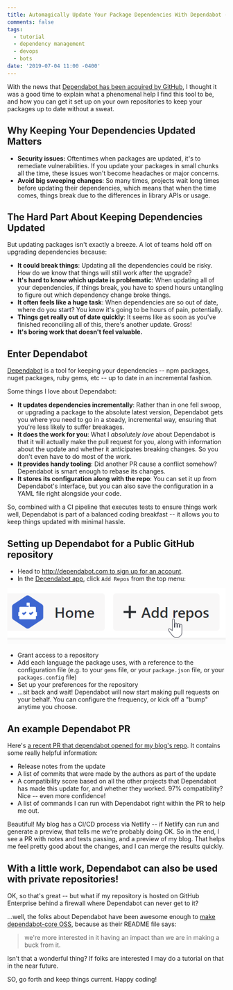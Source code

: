 ```yaml
---
title: Automagically Update Your Package Dependencies With Dependabot -- For Free!
comments: false
tags:
  - tutorial
  - dependency management
  - devops
  - bots
date: '2019-07-04 11:00 -0400'
---
```

With the news that [Dependabot has been acquired by GitHub](https://dependabot.com/blog/hello-github/), I thought it was a good time to explain what a phenomenal help I find this tool to be, and how you can get it set up on your own repositories to keep your packages up to date without a sweat.

## Why Keeping Your Dependencies Updated Matters

* **Security issues:** Oftentimes when packages are updated, it's to remediate vulnerabilities. If you update your packages in small chunks all the time, these issues won't become headaches or major concerns.
* **Avoid big sweeping changes**: So many times, projects wait long times before updating their dependencies, which means that when the time comes, things break due to the differences in library APIs or usage.

## The Hard Part About Keeping Dependencies Updated

But updating packages isn't exactly a breeze. A lot of teams hold off on upgrading dependencies because:

* **It could break things**: Updating all the dependencies could be risky. How do we know that things will still work after the upgrade?
* **It's hard to know which update is problematic**: When updating all of your dependencies, if things break, you have to spend hours untangling to figure out which dependency change broke things.
* **It often feels like a huge task**: When dependencies are so out of date, where do you start? You know it's going to be hours of pain, potentially.
* **Things get really out of date quickly**: It seems like as soon as you've finished reconciling all of this, there's another update. Gross!
* **It's boring work that doesn't feel valuable.**

## Enter Dependabot

[Dependabot](https://dependabot.com) is a tool for keeping your dependencies -- npm packages, nuget packages, ruby gems, etc -- up to date in an incremental fashion.

Some things I love about Dependabot:

* **It updates dependencies incrementally**: Rather than in one fell swoop, or upgrading a package to the absolute latest version, Dependabot gets you where you need to go in a steady, incremental way, ensuring that you're less likely to suffer breakages.
* **It does the work for you**: What I _absolutely love_ about Dependabot is that it will actually make the pull request for you, along with information about the update and whether it anticipates breaking changes. So you don't even have to do most of the work.  
* **It provides handy tooling**: Did another PR cause a conflict somehow? Dependabot is smart enough to rebase its changes.
* **It stores its configuration along with the repo**: You can set it up from Dependabot's interface, but you can also save the configuration in a YAML file right alongside your code.

So, combined with a CI pipeline that executes tests to ensure things work well, Dependabot is part of a balanced coding breakfast -- it allows you to keep things updated with minimal hassle.

## Setting up Dependabot for a Public GitHub repository

* Head to [http://dependabot.com to sign up for an account](http://dependabot.com).
* In the [Dependabot app](https://app.dependabot.com), click `Add Repos` from the top menu:

![Dependabot menu with a button for adding repos](/images/post-images/01_addrepo.png)

* Grant access to a repository
* Add each language the package uses, with a reference to the configuration file (e.g. to your `gems` file, or your `package.json` file, or your `packages.config` file)
* Set up your preferences for the repository
* ...sit back and wait! Dependabot will now start making pull requests on your behalf. You can configure the frequency, or kick off a "bump" anytime you choose.

## An example Dependabot PR

Here's [a recent PR that dependabot opened for my blog's repo](https://github.com/SeanKilleen/seankilleen.github.io/pull/352). It contains some really helpful information:

* Release notes from the update
* A list of commits that were made by the authors as part of the update
* A compatibility score based on all the other projects that Dependabot has made this update for, and whether they worked. 97% compatibility? Nice -- even more confidence!
* A list of commands I can run with Dependabot right within the PR to help me out.

Beautiful! My blog has a CI/CD process via Netlify -- if Netlify can run and generate a preview, that tells me we're probably doing OK. So in the end, I see a PR with notes and tests passing, and a preview of my blog. That helps me feel pretty good about the changes, and I can merge the results quickly.

## With a little work, Dependabot can also be used with private repositories!

OK, so that's great -- but what if my repository is hosted on GitHub Enterprise behind a firewall where Dependabot can never get to it?

...well, the folks about Dependabot have been awesome enough to [make dependabot-core OSS](https://github.com/dependabot/dependabot-core), because as their README file says:

> we're more interested in it having an impact than we are in making a buck from it.

Isn't that a wonderful thing? If folks are interested I may do a tutorial on that in the near future.

SO, go forth and keep things current. Happy coding!
